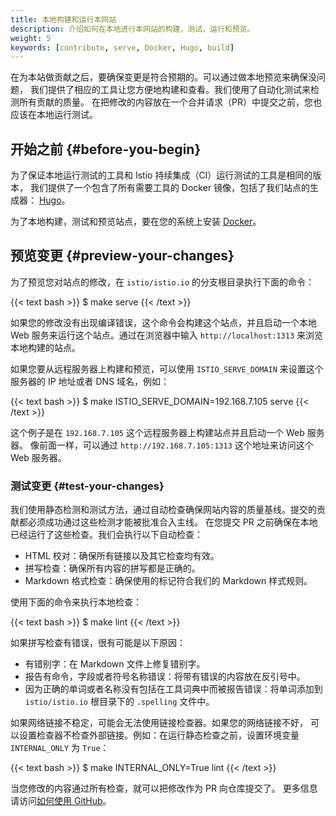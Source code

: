 ```yaml
---
title: 本地构建和运行本网站
description: 介绍如何在本地进行本网站的构建，测试，运行和预览。
weight: 5
keywords: [contribute, serve, Docker, Hugo, build]
---
```


在为本站做贡献之后，要确保变更是符合预期的。可以通过做本地预览来确保没问题，
我们提供了相应的工具让您方便地构建和查看。我们使用了自动化测试来检测所有贡献的质量。
在把修改的内容放在一个合并请求（PR）中提交之前，您也应该在本地运行测试。

## 开始之前 {#before-you-begin}

为了保证本地运行测试的工具和 Istio 持续集成（CI）运行测试的工具是相同的版本，
我们提供了一个包含了所有需要工具的 Docker 镜像，包括了我们站点的生成器：
[Hugo](https://gohugo.io/)。

为了本地构建，测试和预览站点，要在您的系统上安装 [Docker](https://www.docker.com/get-started)。

## 预览变更 {#preview-your-changes}

为了预览您对站点的修改，在 `istio/istio.io` 的分支根目录执行下面的命令：

{{< text bash >}}
$ make serve
{{< /text >}}

如果您的修改没有出现编译错误，这个命令会构建这个站点，并且启动一个本地 Web
服务来运行这个站点。通过在浏览器中输入 `http://localhost:1313` 来浏览本地构建的站点。

如果您要从远程服务器上构建和预览，可以使用 `ISTIO_SERVE_DOMAIN`
来设置这个服务器的 IP 地址或者 DNS 域名，例如：

{{< text bash >}}
$ make ISTIO_SERVE_DOMAIN=192.168.7.105 serve
{{< /text >}}

这个例子是在 `192.168.7.105` 这个远程服务器上构建站点并且启动一个 Web 服务器。
像前面一样，可以通过 `http://192.168.7.105:1313` 这个地址来访问这个 Web 服务器。

### 测试变更 {#test-your-changes}

我们使用静态检测和测试方法，通过自动检查确保网站内容的质量基线。提交的贡献都必须成功通过这些检测才能被批准合入主线。
在您提交 PR 之前确保在本地已经运行了这些检查。我们会执行以下自动检查：

- HTML 校对：确保所有链接以及其它检查均有效。
- 拼写检查：确保所有内容的拼写都是正确的。
- Markdown 格式检查：确保使用的标记符合我们的 Markdown 样式规则。

使用下面的命令来执行本地检查：

{{< text bash >}}
$ make lint
{{< /text >}}

如果拼写检查有错误，很有可能是以下原因：

- 有错别字：在 Markdown 文件上修复错别字。
- 报告有命令，字段或者符号名称错误：将带有错误的内容放在反引号中。
- 因为正确的单词或者名称没有包括在工具词典中而被报告错误：将单词添加到 `istio/istio.io`
  根目录下的 `.spelling` 文件中。

如果网络链接不稳定，可能会无法使用链接检查器。如果您的网络链接不好，
可以设置检查器不检查外部链接。例如：在运行静态检查之前，设置环境变量
`INTERNAL_ONLY` 为 `True`：

{{< text bash >}}
$ make INTERNAL_ONLY=True lint
{{< /text >}}

当您修改的内容通过所有检查，就可以把修改作为 PR 向仓库提交了。
更多信息请访问[如何使用 GitHub](/zh/about/contribute/github)。
